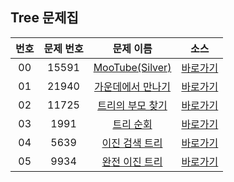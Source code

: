 ## Tree 문제집

| 번호  | 문제 번호 |                         문제 이름                          |         소스         |
| :---: | :-------: | :--------------------------------------------------------: | :------------------: |
|  00   |   15591   |  [MooTube(Silver)](https://www.acmicpc.net/problem/15591)  | [바로가기](../15591) |
|  01   |   21940   | [가운데에서 만나기](https://www.acmicpc.net/problem/21940) | [바로가기](../21940) |
|  02   |   11725   | [트리의 부모 찾기](https://www.acmicpc.net/problem/11725)  | [바로가기](../11725) |
|  03   |   1991    |     [트리 순회](https://www.acmicpc.net/problem/1991)      | [바로가기](../1991)  |
|  04   |   5639    |   [이진 검색 트리](https://www.acmicpc.net/problem/5639)   | [바로가기](../5639)  |
|  05   |   9934    |   [완전 이진 트리](https://www.acmicpc.net/problem/9934)   | [바로가기](../9934)  |

